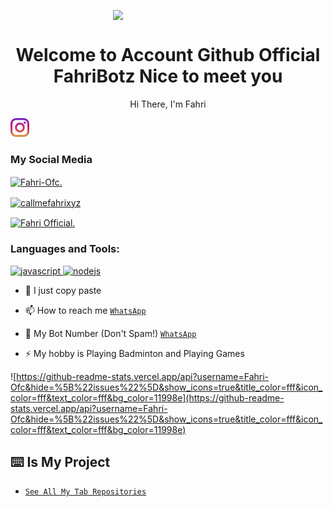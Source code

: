<p align="center">

<img src="https://telegra.ph/file/bfdd08cf87f9a01927688.jpg" width="35%" style="margin-left: auto;margin-right: auto;display: block;">
</p>

<h1 align='center'>Welcome to Account Github Official FahriBotz
Nice to meet you</h1>

<p align='center'>Hi There, I'm Fahri</p>

<p align='center'>

<a href="https://instagram.com/callmefahrixyz"><img height="30" src="https://github.com/ArugaZ/ArugaZ/blob/main/images/instagram.svg?raw=true"></a>&nbsp;&nbsp;

</p>

<h3 align="left">My Social Media  </h3>

<p align="left">

<a href="https://www.facebook.com/taufiks.hidayats.10" target="blank"><img align="center" src="https://cdn.jsdelivr.net/npm/simple-icons@3.0.1/icons/facebook.svg" alt="Fahri-Ofc." height="30" width="40" /></a>

<a href="https://instagram.com/callmefahrixyz" target="blank"><img align="center" src="https://cdn.jsdelivr.net/npm/simple-icons@3.0.1/icons/instagram.svg" alt="callmefahrixyz" height="30" width="40" /></a>

<a href="https://wa.me/6285772674695" target="blank"><img align="center" src="https://cdn.jsdelivr.net/npm/simple-icons@3.0.1/icons/whatsapp.svg" alt="Fahri Official." height="30" width="40" /></a>


</p>

<h3 align="left">Languages and Tools:</h3>

<p align="left"> <a href="https://developer.mozilla.org/en-US/docs/Web/JavaScript" target="_blank"> <img src="https://img.shields.io/badge/-JavaScript-black?style=flat-square&logo=javascript" alt="javascript" width="40" height="40"/> </a> <a href="https://nodejs.org" target="_blank"> <img src="https://img.shields.io/badge/-Node.js-black?style=flat-square&logo=Node.js" alt="nodejs" width="40" height="40"/> </a> </p>

- 🤝 I just copy paste

- 📫 How to reach me  [`WhatsApp`](https://wa.me/6288292024190?text=halo+bang)

- 🤖 My Bot Number (Don't Spam!) [`WhatsApp`](https://wa.me/6288905703349?text=menu)

- ⚡ My hobby is Playing Badminton and Playing Games

![https://github-readme-stats.vercel.app/api?username=Fahri-Ofc&hide=%5B%22issues%22%5D&show_icons=true&title_color=fff&icon_color=fff&text_color=fff&bg_color=11998e](https://github-readme-stats.vercel.app/api?username=Fahri-Ofc&hide=%5B%22issues%22%5D&show_icons=true&title_color=fff&icon_color=fff&text_color=fff&bg_color=11998e)

## ⌨️ Is My Project
* [`See All My Tab Repositories`](https://github.com/Fahri-Ofc?tab=repositories)
